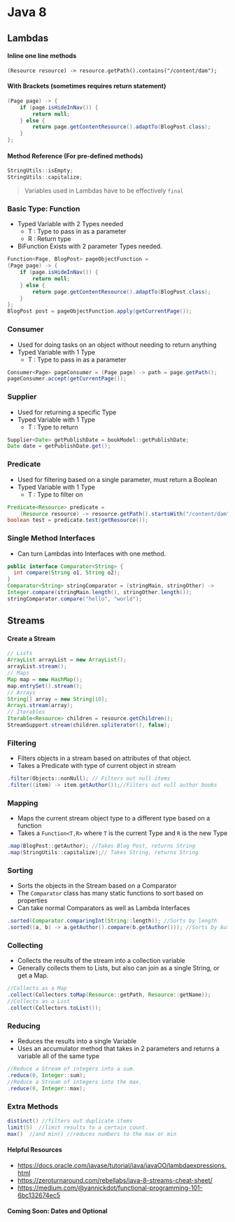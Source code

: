 # Java 8

## Lambdas

#### Inline one line methods 

`(Resource resource) -> resource.getPath().contains("/content/dam");`

#### With Brackets (sometimes requires return statement)
```java
(Page page) -> {
    if (page.isHideInNav()) {
        return null;
    } else {
        return page.getContentResource().adaptTo(BlogPost.class);
    }
};
```

#### Method Reference (For pre-defined methods)
```java
StringUtils::isEmpty;
StringUtils::capitalize;
```
> Variables used in Lambdas have to be effectively `final` 

### Basic Type: Function
- Typed Variable with 2 Types needed
  - T : Type to pass in as a parameter
  - R : Return type
- BiFunction Exists with 2 parameter Types needed.
```java
Function<Page, BlogPost> pageObjectFunction =
(Page page) -> {
    if (page.isHideInNav()) {
        return null;
    } else {
        return page.getContentResource().adaptTo(BlogPost.class);
    }
};
BlogPost post = pageObjectFunction.apply(getCurrentPage());
```

### Consumer
- Used for doing tasks on an object without needing to return anything
- Typed Variable with 1 Type
  - T : Type to pass in as a parameter
```java
Consumer<Page> pageConsumer = (Page page) -> path = page.getPath();
pageConsumer.accept(getCurrentPage());
```


### Supplier
- Used for returning a specific Type
- Typed Variable with 1 Type
  - T : Type to return
```java
Supplier<Date> getPublishDate = bookModel::getPublishDate;
Date date = getPublishDate.get();
```

### Predicate
- Used for filtering based on a single parameter, must return a Boolean
- Typed Variable with 1 Type
  - T : Type to filter on
```java
Predicate<Resource> predicate =
    (Resource resource) -> resource.getPath().startsWith("/content/dam");
boolean test = predicate.test(getResource());
```
  
### Single Method Interfaces
- Can turn Lambdas into Interfaces with one method.
```java
public interface Comparator<String> {
  int compare(String o1, String o2);
}
Comparator<String> stringComparator = (stringMain, stringOther) -> 
Integer.compare(stringMain.length(), stringOther.length());
stringComparator.compare("hello", "world");
```

## Streams
#### Create a Stream
```java
// Lists
ArrayList arrayList = new ArrayList();
arrayList.stream();
// Maps
Map map = new HashMap();
map.entrySet().stream();
// Arrays
String[] array = new String[10];
Arrays.stream(array);
// Iterables
Iterable<Resource> children = resource.getChildren();
StreamSupport.stream(children.spliterator(), false);
```

### Filtering
- Filters objects in a stream based on attributes of that object.
- Takes a Predicate with type of current object in stream
```java
.filter(Objects::nonNull); // Filters out null items
.filter((item) -> item.getAuthor());//Filters out null author books
```

    
### Mapping
- Maps the current stream object type to a different type based on a function
- Takes a `Function<T,R>` where `T`  is the current Type and `R` is the new Type 
```java
.map(BlogPost::getAuthor); //Takes Blog Post, returns String
.map(StringUtils::capitalize);// Takes String, returns String
```

### Sorting
- Sorts the objects in the Stream based on a Comparator
- The `Comparator` class has many static functions to sort based on properties
- Can take normal Comparators as well as Lambda Interfaces
```java
.sorted(Comparator.comparingInt(String::length)); //Sorts by length
.sorted((a, b) -> a.getAuthor().compare(b.getAuthor())); //Sorts by Author
```

### Collecting
- Collects the results of the stream into a collection variable
- Generally collects them to Lists, but also can join as a single String, or get a Map.
```java
//Collects as a Map
.collect(Collectors.toMap(Resource::getPath, Resource::getName));
//Collects as a List
.collect(Collectors.toList());
```

### Reducing
- Reduces the results into a single Variable
- Uses an accumulator method that takes in 2 parameters and returns a variable all of the same type
```java
//Reduce a Stream of integers into a sum.
.reduce(0, Integer::sum);
//Reduce a Stream of integers into the max.
.reduce(0, Integer::max);
```

### Extra Methods
```java
distinct() //filters out duplicate items
limit(5)  //limit results to a certain count.
max()  //and min() //reduces numbers to the max or min
```

#### Helpful Resources

- https://docs.oracle.com/javase/tutorial/java/javaOO/lambdaexpressions.html
- https://zeroturnaround.com/rebellabs/java-8-streams-cheat-sheet/
- https://medium.com/@yannickdot/functional-programming-101-6bc132674ec5


#### Coming Soon: Dates and Optional